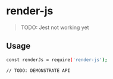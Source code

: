 # render-js

> TODO: Jest not working yet

## Usage

```bash
const renderJs = require('render-js');

// TODO: DEMONSTRATE API
```
